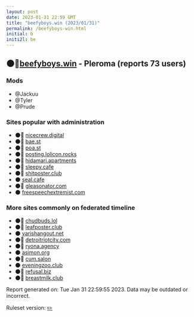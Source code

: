 ```yaml
---
layout: post
date: 2023-01-31 22:59 GMT
title: "beefyboys.win (2023/01/31)"
permalink: /beefyboys-win.html
initial: b
initi2l: be
---
```


## 🌑🧸[beefyboys.win](https://beefyboys.win) - Pleroma (reports 73 users)

### Mods
 * @Jackuu
 * @Tyler
 * @Prude

### Sites popular with administration

* 🌑🧸 [nicecrew.digital](/nicecrew-digital.html)
* 🌑🧸 [bae.st](/bae-st.html)
* 🌑🧸 [poa.st](/poa-st.html)
* 🌑🧸 [posting.lolicon.rocks](/posting-lolicon-rocks.html)
* 🌑🧸 [hidamari.apartments](/hidamari-apartments.html)
* 🌑🧸 [sleepy.cafe](/sleepy-cafe.html)
* 🌑🧸 [shitposter.club](/shitposter-club.html)
* 🌑 [seal.cafe](/seal-cafe.html)
* 🌑🧸 [gleasonator.com](/gleasonator-com.html)
* 🌑 [freespeechextremist.com](/freespeechextremist-com.html)

### More sites commonly on federated timeline

* 🌑🧸 [chudbuds.lol](/chudbuds-lol.html)
* 🌑🧸 [leafposter.club](/leafposter-club.html)
* 🌑 [varishangout.net](/varishangout-net.html)
* 🌑🧸 [detroitriotcity.com](/detroitriotcity-com.html)
* 🌑🧸 [ryona.agency](/ryona-agency.html)
* 🌑 [asimon.org](/asimon-org.html)
* 🌑🧸 [cum.salon](/cum-salon.html)
* 🌑 [eveningzoo.club](/eveningzoo-club.html)
* 🌑🧸 [refusal.biz](/refusal-biz.html)
* 🌑🧸 [breastmilk.club](/breastmilk-club.html)

Report generated on: Tue Jan 31 22:59:55 2023. Data may be outdated or incorrect.

Ruleset version: [✏️](/version-pencil)
